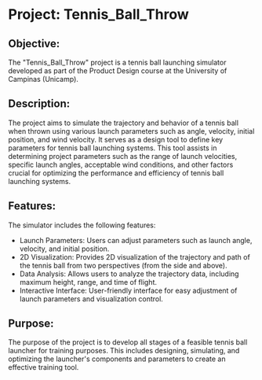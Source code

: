 # Project: Tennis_Ball_Throw

## Objective:
The "Tennis_Ball_Throw" project is a tennis ball launching simulator developed as part of the Product Design course at the University of Campinas (Unicamp).

## Description:
The project aims to simulate the trajectory and behavior of a tennis ball when thrown using various launch parameters such as angle, velocity, initial position, and wind velocity. It serves as a design tool to define key parameters for tennis ball launching systems. This tool assists in determining project parameters such as the range of launch velocities, specific launch angles, acceptable wind conditions, and other factors crucial for optimizing the performance and efficiency of tennis ball launching systems.

## Features:
The simulator includes the following features:

- Launch Parameters: Users can adjust parameters such as launch angle, velocity, and initial position.
- 2D Visualization: Provides 2D visualization of the trajectory and path of the tennis ball from two perspectives (from the side and above).
- Data Analysis: Allows users to analyze the trajectory data, including maximum height, range, and time of flight.
- Interactive Interface: User-friendly interface for easy adjustment of launch parameters and visualization control.

## Purpose:
The purpose of the project is to develop all stages of a feasible tennis ball launcher for training purposes. This includes designing, simulating, and optimizing the launcher's components and parameters to create an effective training tool.
